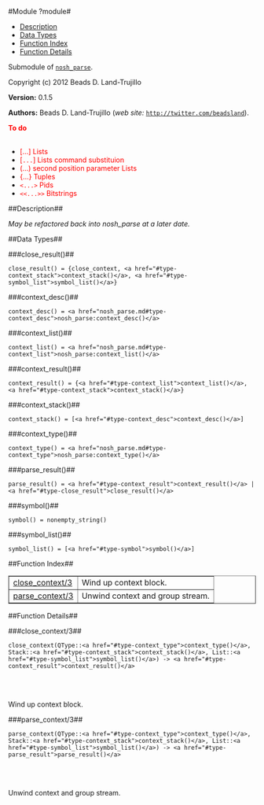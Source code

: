 

#Module ?module#
* [Description](#description)
* [Data Types](#types)
* [Function Index](#index)
* [Function Details](#functions)


Submodule of [`nosh_parse`](nosh_parse.md).

Copyright (c) 2012 Beads D. Land-Trujillo

__Version:__ 0.1.5

__Authors:__ Beads D. Land-Trujillo (_web site:_ [`http://twitter.com/beadsland`](http://twitter.com/beadsland)).

__<font color="red">To do</font>__
<br></br>
* <font color="red"> [...] Lists</font>
* <font color="red"> [`...`] Lists command substituion</font>
* <font color="red"> (...) second position parameter Lists</font>
* <font color="red"> {...} Tuples</font>
* <font color="red"> `<...>` Pids</font>
* <font color="red"> `<<...>>` Bitstrings</font>
<a name="description"></a>

##Description##


_May be refactored back into nosh_parse at a later date._
<a name="types"></a>

##Data Types##




###<a name="type-close_result">close_result()</a>##



	close_result() = {close_context, <a href="#type-context_stack">context_stack()</a>, <a href="#type-symbol_list">symbol_list()</a>}



###<a name="type-context_desc">context_desc()</a>##



	context_desc() = <a href="nosh_parse.md#type-context_desc">nosh_parse:context_desc()</a>



###<a name="type-context_list">context_list()</a>##



	context_list() = <a href="nosh_parse.md#type-context_list">nosh_parse:context_list()</a>



###<a name="type-context_result">context_result()</a>##



	context_result() = {<a href="#type-context_list">context_list()</a>, <a href="#type-context_stack">context_stack()</a>}



###<a name="type-context_stack">context_stack()</a>##



	context_stack() = [<a href="#type-context_desc">context_desc()</a>]



###<a name="type-context_type">context_type()</a>##



	context_type() = <a href="nosh_parse.md#type-context_type">nosh_parse:context_type()</a>



###<a name="type-parse_result">parse_result()</a>##



	parse_result() = <a href="#type-context_result">context_result()</a> | <a href="#type-close_result">close_result()</a>



###<a name="type-symbol">symbol()</a>##



	symbol() = nonempty_string()



###<a name="type-symbol_list">symbol_list()</a>##



	symbol_list() = [<a href="#type-symbol">symbol()</a>]
<a name="index"></a>

##Function Index##


<table width="100%" border="1" cellspacing="0" cellpadding="2" summary="function index"><tr><td valign="top"><a href="#close_context-3">close_context/3</a></td><td>Wind up context block.</td></tr><tr><td valign="top"><a href="#parse_context-3">parse_context/3</a></td><td>Unwind context and group stream.</td></tr></table>


<a name="functions"></a>

##Function Details##

<a name="close_context-3"></a>

###close_context/3##


	close_context(QType::<a href="#type-context_type">context_type()</a>, Stack::<a href="#type-context_stack">context_stack()</a>, List::<a href="#type-symbol_list">symbol_list()</a>) -> <a href="#type-context_result">context_result()</a>
<br></br>


Wind up context block.<a name="parse_context-3"></a>

###parse_context/3##


	parse_context(QType::<a href="#type-context_type">context_type()</a>, Stack::<a href="#type-context_stack">context_stack()</a>, List::<a href="#type-symbol_list">symbol_list()</a>) -> <a href="#type-parse_result">parse_result()</a>
<br></br>


Unwind context and group stream.